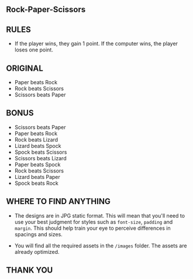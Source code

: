## Rock-Paper-Scissors

## RULES

- If the player wins, they gain 1 point. If the computer wins, the player loses one point.

 ## ORIGINAL
 
- Paper beats Rock
- Rock beats Scissors
- Scissors beats Paper

## BONUS

- Scissors beats Paper
- Paper beats Rock
- Rock beats Lizard
- Lizard beats Spock
- Spock beats Scissors
- Scissors beats Lizard
- Paper beats Spock
- Rock beats Scissors
- Lizard beats Paper
- Spock beats Rock

## WHERE TO FIND ANYTHING

- The designs are in JPG static format. This will mean that you'll need to use your best judgment for styles such as `font-size`, `padding` and `margin`. 
  This should help train your eye to perceive differences in spacings and sizes.

- You will find all the required assets in the `/images` folder. The assets are already optimized.

## THANK YOU

